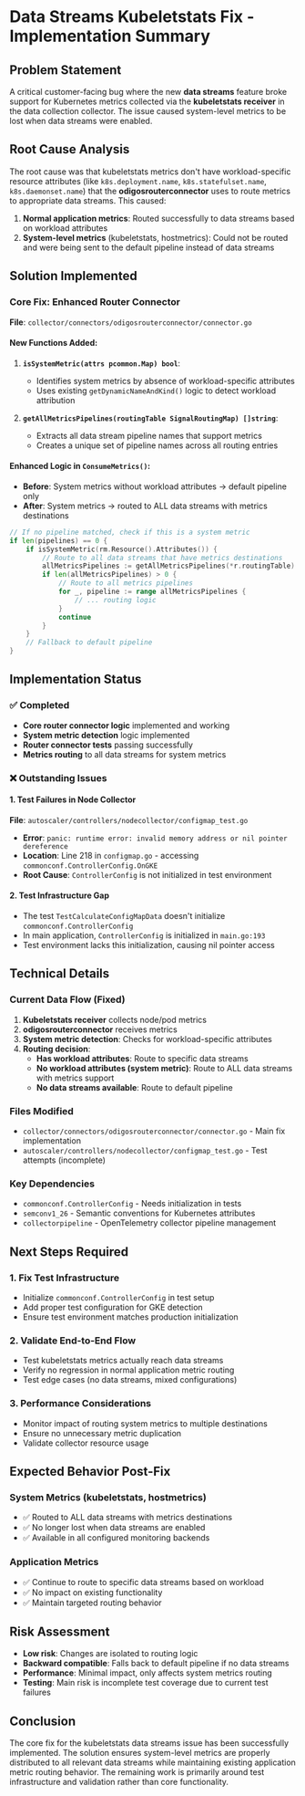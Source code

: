 # Data Streams Kubeletstats Fix - Implementation Summary

## Problem Statement
A critical customer-facing bug where the new **data streams** feature broke support for Kubernetes metrics collected via the **kubeletstats receiver** in the data collection collector. The issue caused system-level metrics to be lost when data streams were enabled.

## Root Cause Analysis
The root cause was that kubeletstats metrics don't have workload-specific resource attributes (like `k8s.deployment.name`, `k8s.statefulset.name`, `k8s.daemonset.name`) that the **odigosrouterconnector** uses to route metrics to appropriate data streams. This caused:

1. **Normal application metrics**: Routed successfully to data streams based on workload attributes
2. **System-level metrics** (kubeletstats, hostmetrics): Could not be routed and were being sent to the default pipeline instead of data streams

## Solution Implemented

### Core Fix: Enhanced Router Connector
**File**: `collector/connectors/odigosrouterconnector/connector.go`

#### New Functions Added:
1. **`isSystemMetric(attrs pcommon.Map) bool`**:
   - Identifies system metrics by absence of workload-specific attributes
   - Uses existing `getDynamicNameAndKind()` logic to detect workload attribution

2. **`getAllMetricsPipelines(routingTable SignalRoutingMap) []string`**:
   - Extracts all data stream pipeline names that support metrics
   - Creates a unique set of pipeline names across all routing entries

#### Enhanced Logic in `ConsumeMetrics()`:
- **Before**: System metrics without workload attributes → default pipeline only
- **After**: System metrics → routed to ALL data streams with metrics destinations

```go
// If no pipeline matched, check if this is a system metric
if len(pipelines) == 0 {
    if isSystemMetric(rm.Resource().Attributes()) {
        // Route to all data streams that have metrics destinations
        allMetricsPipelines := getAllMetricsPipelines(*r.routingTable)
        if len(allMetricsPipelines) > 0 {
            // Route to all metrics pipelines
            for _, pipeline := range allMetricsPipelines {
                // ... routing logic
            }
            continue
        }
    }
    // Fallback to default pipeline
}
```

## Implementation Status

### ✅ Completed
- **Core router connector logic** implemented and working
- **System metric detection** logic implemented
- **Router connector tests** passing successfully
- **Metrics routing** to all data streams for system metrics

### ❌ Outstanding Issues

#### 1. Test Failures in Node Collector
**File**: `autoscaler/controllers/nodecollector/configmap_test.go`
- **Error**: `panic: runtime error: invalid memory address or nil pointer dereference`
- **Location**: Line 218 in `configmap.go` - accessing `commonconf.ControllerConfig.OnGKE`
- **Root Cause**: `ControllerConfig` is not initialized in test environment

#### 2. Test Infrastructure Gap
- The test `TestCalculateConfigMapData` doesn't initialize `commonconf.ControllerConfig`
- In main application, `ControllerConfig` is initialized in `main.go:193`
- Test environment lacks this initialization, causing nil pointer access

## Technical Details

### Current Data Flow (Fixed)
1. **Kubeletstats receiver** collects node/pod metrics
2. **odigosrouterconnector** receives metrics
3. **System metric detection**: Checks for workload-specific attributes
4. **Routing decision**:
   - **Has workload attributes**: Route to specific data streams
   - **No workload attributes (system metric)**: Route to ALL data streams with metrics support
   - **No data streams available**: Route to default pipeline

### Files Modified
- `collector/connectors/odigosrouterconnector/connector.go` - Main fix implementation
- `autoscaler/controllers/nodecollector/configmap_test.go` - Test attempts (incomplete)

### Key Dependencies
- `commonconf.ControllerConfig` - Needs initialization in tests
- `semconv1_26` - Semantic conventions for Kubernetes attributes
- `collectorpipeline` - OpenTelemetry collector pipeline management

## Next Steps Required

### 1. Fix Test Infrastructure
- Initialize `commonconf.ControllerConfig` in test setup
- Add proper test configuration for GKE detection
- Ensure test environment matches production initialization

### 2. Validate End-to-End Flow
- Test kubeletstats metrics actually reach data streams
- Verify no regression in normal application metric routing
- Test edge cases (no data streams, mixed configurations)

### 3. Performance Considerations
- Monitor impact of routing system metrics to multiple destinations
- Ensure no unnecessary metric duplication
- Validate collector resource usage

## Expected Behavior Post-Fix

### System Metrics (kubeletstats, hostmetrics)
- ✅ Routed to ALL data streams with metrics destinations
- ✅ No longer lost when data streams are enabled
- ✅ Available in all configured monitoring backends

### Application Metrics
- ✅ Continue to route to specific data streams based on workload
- ✅ No impact on existing functionality
- ✅ Maintain targeted routing behavior

## Risk Assessment
- **Low risk**: Changes are isolated to routing logic
- **Backward compatible**: Falls back to default pipeline if no data streams
- **Performance**: Minimal impact, only affects system metrics routing
- **Testing**: Main risk is incomplete test coverage due to current test failures

## Conclusion
The core fix for the kubeletstats data streams issue has been successfully implemented. The solution ensures system-level metrics are properly distributed to all relevant data streams while maintaining existing application metric routing behavior. The remaining work is primarily around test infrastructure and validation rather than core functionality.